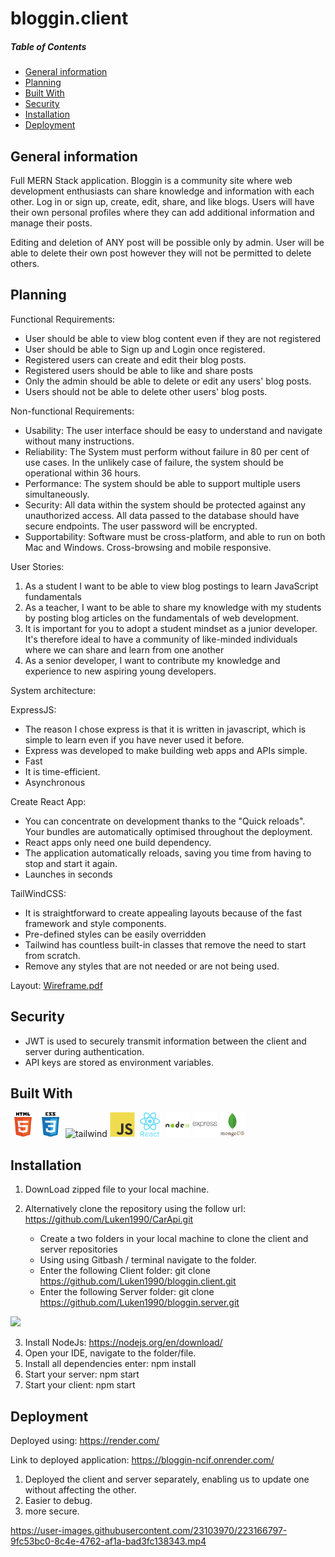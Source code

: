 # bloggin.client



##### Table of Contents  
- [General information](#general-information)
- [Planning](#planning)
- [Built With](#built-with)
- [Security](#security)
- [Installation](#installation)
- [Deployment](#deployment)

## General information

Full MERN Stack application. Bloggin is a community site where web development enthusiasts can share knowledge and information with each other.
Log in or sign up, create, edit, share, and like blogs. Users will have their own personal profiles where they can add additional information and manage their posts. 

Editing and deletion of ANY post will be possible only by admin. User will be able to delete their own post however they will not be permitted to delete others.

## Planning

Functional Requirements:

* User should be able to view blog content even if they are not registered
* User should be able to Sign up and Login once registered.
* Registered users can create and edit their blog posts.
* Registered users should be able to like and share posts
* Only the admin should be able to delete or edit any users' blog posts.
* Users should not be able to delete other users' blog posts.

Non-functional Requirements:

* Usability: The user interface should be easy to understand and navigate without many instructions. 
* Reliability: The System must perform without failure in 80 per cent of use cases. In the unlikely case of failure, the system should be operational within 36 hours. 
* Performance: The system should be able to support multiple users simultaneously.
* Security: All data within the system should be protected against any unauthorized access. All data passed to the database should have secure endpoints. The user password will be encrypted. 
* Supportability:  Software must be cross-platform, and able to run on both Mac and Windows. Cross-browsing and mobile responsive. 

User Stories:

1. As a student I want to be able to view blog postings to learn JavaScript fundamentals
2. As a teacher, I want to be able to share my knowledge with my students by posting blog articles on the fundamentals of web development. 
3. It is important for you to adopt a student mindset as a junior developer. It's therefore ideal to have a community of like-minded individuals where we can share and learn from one another
4. As a senior developer, I want to contribute my knowledge and experience to new aspiring young developers.

System architecture:

ExpressJS:

* The reason I chose express is that it is written in javascript, which is simple to learn even if you have never used it before.
* Express was developed to make building web apps and APIs simple.
* Fast
* It is time-efficient.
* Asynchronous 


Create React App:

* You can concentrate on development thanks to the "Quick reloads". Your bundles are automatically optimised throughout the deployment.
* React apps only need one build dependency.
* The application automatically reloads, saving you time from having to stop and start it again.
* Launches in seconds

TailWindCSS:

* It is straightforward to create appealing layouts because of the fast framework and style components.
* Pre-defined styles can be easily overridden 
* Tailwind has countless built-in classes that remove the need to start from scratch.
* Remove any styles that are not needed or are not being used.


Layout: [Wireframe.pdf](https://github.com/Luken1990/bloggin.client/files/10901937/Wireframe.pdf)


## Security
* JWT is used to securely transmit information between the client and server during authentication. 
* API keys are stored as environment variables.


## Built With
<p align="left">
<img src="https://raw.githubusercontent.com/devicons/devicon/master/icons/html5/html5-original-wordmark.svg" alt="html5" width="40" height="40"/>
<img src="https://raw.githubusercontent.com/devicons/devicon/master/icons/css3/css3-original-wordmark.svg" alt="css3" width="40" height="40"/> 
<img src="https://www.vectorlogo.zone/logos/tailwindcss/tailwindcss-icon.svg" alt="tailwind" width="40" height="40"/>
<img src="https://raw.githubusercontent.com/devicons/devicon/master/icons/javascript/javascript-original.svg" alt="javascript" width="40" height="40"/>
<img src="https://raw.githubusercontent.com/devicons/devicon/master/icons/react/react-original-wordmark.svg" alt="react" width="40" height="40"/>
<img src="https://raw.githubusercontent.com/devicons/devicon/master/icons/nodejs/nodejs-original-wordmark.svg" alt="nodejs" width="40" height="40"/> 
<img src="https://raw.githubusercontent.com/devicons/devicon/master/icons/express/express-original-wordmark.svg" alt="express" width="40" height="40"/>
<img src="https://raw.githubusercontent.com/devicons/devicon/master/icons/mongodb/mongodb-original-wordmark.svg" alt="mongodb" width="40" height="40"/>
</p>


## Installation

1. DownLoad zipped file to your local machine.
2. Alternatively clone the repository using the follow url: https://github.com/Luken1990/CarApi.git

   - Create a two folders in your local machine to clone the client and server repositories
   - Using using Gitbash / terminal navigate to the folder.
   - Enter the following Client folder: git clone https://github.com/Luken1990/bloggin.client.git
   - Enter the following Server folder: git clone https://github.com/Luken1990/bloggin.server.git

<img src="https://user-images.githubusercontent.com/23103970/223166424-89204247-9d01-4883-9ae3-bd41bbf81900.png" width="350">

3. Install NodeJs: https://nodejs.org/en/download/
4. Open your IDE, navigate to the folder/file.
5. Install all dependencies enter: npm install
6. Start your server: npm start
7. Start your client: npm start

## Deployment

Deployed using: https://render.com/

Link to deployed application: https://bloggin-ncif.onrender.com/

1. Deployed the client and server separately, enabling us to update one without affecting the other.
2. Easier to debug.
3. more secure.

https://user-images.githubusercontent.com/23103970/223166797-9fc53bc0-8c4e-4762-af1a-bad3fc138343.mp4


